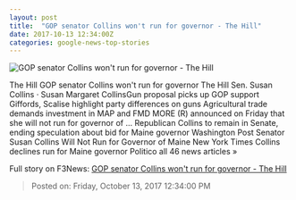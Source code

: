 ```yaml
---
layout: post
title:  "GOP senator Collins won't run for governor - The Hill"
date: 2017-10-13 12:34:00Z
categories: google-news-top-stories
---
```


![GOP senator Collins won't run for governor - The Hill](http://thehill.com/sites/default/files/2017-01-10-gn-collins_susan-1.jpg)

The Hill GOP senator Collins won't run for governor The Hill Sen. Susan Collins · Susan Margaret CollinsGun proposal picks up GOP support Giffords, Scalise highlight party differences on guns Agricultural trade demands investment in MAP and FMD MORE (R) announced on Friday that she will not run for governor of ... Republican Collins to remain in Senate, ending speculation about bid for Maine governor Washington Post Senator Susan Collins Will Not Run for Governor of Maine New York Times Collins declines run for Maine governor Politico all 46 news articles »


Full story on F3News: [GOP senator Collins won't run for governor - The Hill](http://www.f3nws.com/n/2ReMHH)

> Posted on: Friday, October 13, 2017 12:34:00 PM

